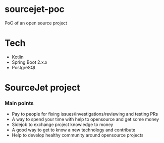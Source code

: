 # sourcejet-poc
PoC of an open source project

# Tech
- Kotlin
- Spring Boot 2.x.x
- PostgreSQL

# SourceJet project
### Main points
- Pay to people for fixing issues/investigations/reviewing and testing PRs
- A way to spend your time with help to opensource and get some money
- Sidejob to exchange project knowledge to money
- A good way to get to know a new technology and contribute
- Help to develop healthy community around opensource projects